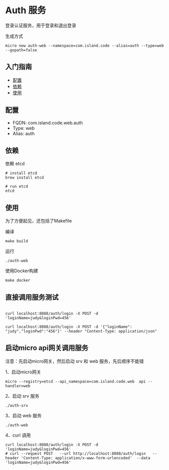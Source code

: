 # Auth 服务

登录认证服务，用于登录和退出登录

生成方式

```
micro new auth-web --namespace=com.island.code --alias=auth --type=web --gopath=false
```

## 入门指南

- [配置](#配置)
- [依赖](#依赖)
- [使用](#使用)

## 配置

- FQDN: com.island.code.web.auth
- Type: web
- Alias: auth

## 依赖

依赖 etcd

```
# install etcd
brew install etcd

# run etcd
etcd
```

## 使用

为了方便起见，还包括了Makefile

编译

```
make build
```

运行
```
./auth-web
```

使用Docker构建
```
make docker
```

## 直接调用服务测试

```

curl localhost:8088/auth/login -X POST -d 'loginName=judy&loginPwd=456'

curl localhost:8088/auth/login -X POST -d '{"loginName": "judy","loginPwd":"456"}' --header "Content-Type: application/json"

```

## 启动micro api网关调用服务

注意：先启动micro网关，然后启动 srv 和 web 服务，先后顺序不能错

1、启动micro网关

```
micro --registry=etcd --api_namespace=com.island.code.web  api --handler=web
```

2、启动 srv 服务

```
./auth-srv
```

3、启动 web 服务

```
./auth-web
```

4、curl 调用

```
curl localhost:8080/auth/login -X POST -d 'loginName=judy&loginPwd=456'
# curl --request POST   --url http://localhost:8080/auth/login   --header 'Content-Type: application/x-www-form-urlencoded'  --data 'loginName=judy&loginPwd=456'
```

